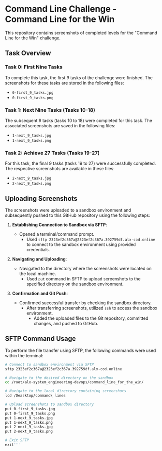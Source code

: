 # Command Line Challenge - Command Line for the Win

This repository contains screenshots of completed levels for the "Command Line for the Win" challenge.

## Task Overview

### Task 0: First Nine Tasks
To complete this task, the first 9 tasks of the challenge were finished. The screenshots for these tasks are stored in the following files:
- `0-first_9_tasks.jpg`
- `0-first_9_tasks.png`

### Task 1: Next Nine Tasks (Tasks 10-18)
The subsequent 9 tasks (tasks 10 to 18) were completed for this task. The associated screenshots are saved in the following files:
- `1-next_9_tasks.jpg`
- `1-next_9_tasks.png`

### Task 2: Achieve 27 Tasks (Tasks 19-27)
For this task, the final 9 tasks (tasks 19 to 27) were successfully completed. The respective screenshots are available in these files:
- `2-next_9_tasks.jpg`
- `2-next_9_tasks.png`

## Uploading Screenshots

The screenshots were uploaded to a sandbox environment and subsequently pushed to this GitHub repository using the following steps:

1. **Establishing Connection to Sandbox via SFTP**:
   - Opened a terminal/command prompt.
      - Used `sftp 2323ef2c367a@2323ef2c367a.392759df.alx-cod.online` to connect to the sandbox environment using provided credentials.

2. **Navigating and Uploading**:
   - Navigated to the directory where the screenshots were located on the local machine.
      - Used `put` command in SFTP to upload screenshots to the specified directory on the sandbox environment.

3. **Confirmation and Git Push**:
   - Confirmed successful transfer by checking the sandbox directory.
      - After transferring screenshots, utilized `ssh` to access the sandbox environment.
         - Added the uploaded files to the Git repository, committed changes, and pushed to GitHub.

## SFTP Command Usage

To perform the file transfer using SFTP, the following commands were used within the terminal:

```bash
# Connect to sandbox environment via SFTP
sftp 2323ef2c367a@2323ef2c367a.392759df.alx-cod.online

# Navigate to the desired directory on the sandbox
cd /root/alx-system_engineering-devops/command_line_for_the_win/

# Navigate to the local directory containing screenshots
lcd /Deasktop/command\ lines

# Upload screenshots to sandbox directory
put 0-first_9_tasks.jpg
put 0-first_9_tasks.png
put 1-next_9_tasks.jpg
put 1-next_9_tasks.png
put 2-next_9_tasks.jpg
put 2-next_9_tasks.png

# Exit SFTP
exit'''
